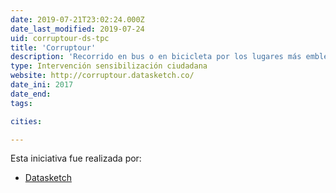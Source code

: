 ```yaml
---
date: 2019-07-21T23:02:24.000Z
date_last_modified: 2019-07-24
uid: corruptour-ds-tpc
title: 'Corruptour'
description: 'Recorrido en bus o en bicicleta por los lugares más emblemáticos de la corrupción en Bogotá y Colombia, haciendo paradas estrategicas donde se hacen cruces de datos de distintas fuentes públicas sobre contratación, corrupción, así como intervenciones artísticas alusivas a estos temas.'
type: Intervención sensibilización ciudadana
website: http://corruptour.datasketch.co/
date_ini: 2017
date_end: 
tags:

cities: 

---
```


Esta iniciativa fue realizada por:

- [Datasketch](/organizaciones/datasketch)
